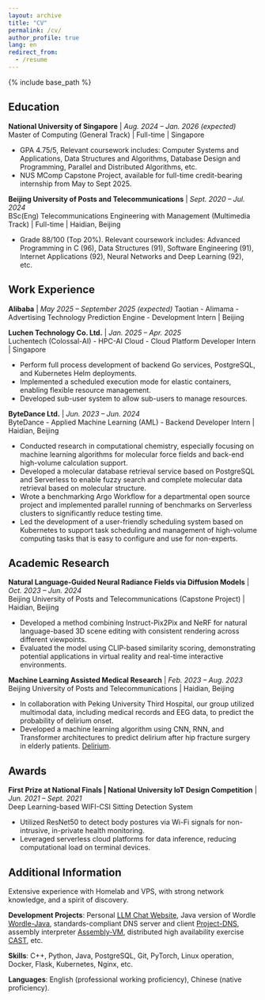 ```yaml
---
layout: archive
title: "CV"
permalink: /cv/
author_profile: true
lang: en
redirect_from:
  - /resume
---
```


{% include base_path %}


## Education

**National University of Singapore** | *Aug. 2024 – Jan. 2026 (expected)*  
Master of Computing (General Track) | Full-time | Singapore
* GPA 4.75/5, Relevant coursework includes: Computer Systems and Applications, Data Structures and Algorithms, Database Design and Programming, Parallel and Distributed Algorithms, etc.
* NUS MComp Capstone Project, available for full-time credit-bearing internship from May to Sept 2025.

**Beijing University of Posts and Telecommunications** | *Sept. 2020 – Jul. 2024*  
BSc(Eng) Telecommunications Engineering with Management (Multimedia Track) | Full-time | Haidian, Beijing
* Grade 88/100 (Top 20%). Relevant coursework includes: Advanced Programming in C (96), Data Structures (91), Software Engineering (91), Internet Applications (92), Neural Networks and Deep Learning (92), etc.

## Work Experience

**Alibaba** | *May 2025 – September 2025 (expected)*
Taotian - Alimama - Advertising Technology Prediction Engine - Development Intern | Beijing

**Luchen Technology Co. Ltd.** | *Jan. 2025 – Apr. 2025*  
Luchentech (Colossal-AI) - HPC-AI Cloud - Cloud Platform Developer Intern | Singapore
* Perform full process development of backend Go services, PostgreSQL, and Kubernetes Helm deployments.
* Implemented a scheduled execution mode for elastic containers, enabling flexible resource management.
* Developed sub-user system to allow sub-users to manage resources.

**ByteDance Ltd.** | *Jun. 2023 – Jun. 2024*  
ByteDance - Applied Machine Learning (AML) - Backend Developer Intern | Haidian, Beijing
* Conducted research in computational chemistry, especially focusing on machine learning algorithms for molecular force fields and back-end high-volume calculation support.
* Developed a molecular database retrieval service based on PostgreSQL and Serverless to enable fuzzy search and complete molecular data retrieval based on molecular structure.
* Wrote a benchmarking Argo Workflow for a departmental open source project and implemented parallel running of benchmarks on Serverless clusters to significantly reduce testing time.
* Led the development of a user-friendly scheduling system based on Kubernetes to support task scheduling and management of high-volume computing tasks that is easy to configure and use for non-experts.

## Academic Research

**Natural Language-Guided Neural Radiance Fields via Diffusion Models** | *Oct. 2023 – Jun. 2024*  
Beijing University of Posts and Telecommunications (Capstone Project) | Haidian, Beijing
* Developed a method combining Instruct-Pix2Pix and NeRF for natural language-based 3D scene editing with consistent rendering across different viewpoints.
* Evaluated the model using CLIP-based similarity scoring, demonstrating potential applications in virtual reality and real-time interactive environments.

**Machine Learning Assisted Medical Research** | *Feb. 2023 – Aug. 2023*  
Beijing University of Posts and Telecommunications | Haidian, Beijing
* In collaboration with Peking University Third Hospital, our group utilized multimodal data, including medical records and EEG data, to predict the probability of delirium onset.
* Developed a machine learning algorithm using CNN, RNN, and Transformer architectures to predict delirium after hip fracture surgery in elderly patients. [Delirium](https://github.com/t0saki/Delirium).

## Awards

**First Prize at National Finals | National University IoT Design Competition** | *Jun. 2021 – Sept. 2021*  
Deep Learning-based WIFI-CSI Sitting Detection System
* Utilized ResNet50 to detect body postures via Wi-Fi signals for non-intrusive, in-private health monitoring.
* Leveraged serverless cloud platforms for data inference, reducing computational load on terminal devices.

## Additional Information

Extensive experience with Homelab and VPS, with strong network knowledge, and a spirit of discovery.

**Development Projects**: Personal [LLM Chat Website](https://chat.tosaki.top/), Java version of Wordle [Wordle-Java](https://github.com/t0saki/Wordle_JavaMiniProject), standards-compliant DNS server and client [Project-DNS](https://github.com/t0saki/Project-DNS), assembly interpreter [Assembly-VM](https://github.com/t0saki/assembly_VM), distributed high availability exercise [CAST](https://github.com/t0saki/CAST), etc.

**Skills**: C++, Python, Java, PostgreSQL, Git, PyTorch, Linux operation, Docker, Flask, Kubernetes, Nginx, etc.

**Languages**: English (professional working proficiency), Chinese (native proficiency).